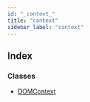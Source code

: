 ```yaml
---
id: "_context_"
title: "context"
sidebar_label: "context"
---
```


## Index

### Classes

* [DOMContext](../classes/_context_.domcontext.md)
